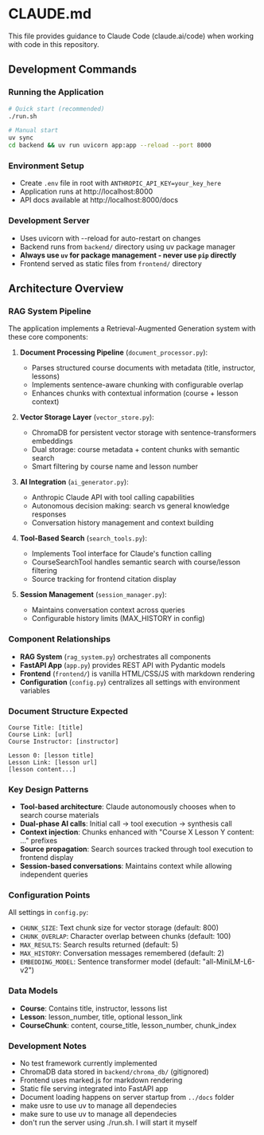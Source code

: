 # CLAUDE.md

This file provides guidance to Claude Code (claude.ai/code) when working with code in this repository.

## Development Commands

### Running the Application
```bash
# Quick start (recommended)
./run.sh

# Manual start  
uv sync
cd backend && uv run uvicorn app:app --reload --port 8000
```

### Environment Setup
- Create `.env` file in root with `ANTHROPIC_API_KEY=your_key_here`
- Application runs at http://localhost:8000
- API docs available at http://localhost:8000/docs

### Development Server
- Uses uvicorn with --reload for auto-restart on changes
- Backend runs from `backend/` directory using uv package manager
- **Always use `uv` for package management - never use `pip` directly**
- Frontend served as static files from `frontend/` directory

## Architecture Overview

### RAG System Pipeline
The application implements a Retrieval-Augmented Generation system with these core components:

1. **Document Processing Pipeline** (`document_processor.py`):
   - Parses structured course documents with metadata (title, instructor, lessons)
   - Implements sentence-aware chunking with configurable overlap
   - Enhances chunks with contextual information (course + lesson context)

2. **Vector Storage Layer** (`vector_store.py`):
   - ChromaDB for persistent vector storage with sentence-transformers embeddings
   - Dual storage: course metadata + content chunks with semantic search
   - Smart filtering by course name and lesson number

3. **AI Integration** (`ai_generator.py`):
   - Anthropic Claude API with tool calling capabilities
   - Autonomous decision making: search vs general knowledge responses
   - Conversation history management and context building

4. **Tool-Based Search** (`search_tools.py`):
   - Implements Tool interface for Claude's function calling
   - CourseSearchTool handles semantic search with course/lesson filtering
   - Source tracking for frontend citation display

5. **Session Management** (`session_manager.py`):
   - Maintains conversation context across queries
   - Configurable history limits (MAX_HISTORY in config)

### Component Relationships
- **RAG System** (`rag_system.py`) orchestrates all components
- **FastAPI App** (`app.py`) provides REST API with Pydantic models
- **Frontend** (`frontend/`) is vanilla HTML/CSS/JS with markdown rendering
- **Configuration** (`config.py`) centralizes all settings with environment variables

### Document Structure Expected
```
Course Title: [title]
Course Link: [url]
Course Instructor: [instructor]

Lesson 0: [lesson title]
Lesson Link: [lesson url]
[lesson content...]
```

### Key Design Patterns
- **Tool-based architecture**: Claude autonomously chooses when to search course materials
- **Dual-phase AI calls**: Initial call → tool execution → synthesis call
- **Context injection**: Chunks enhanced with "Course X Lesson Y content: ..." prefixes
- **Source propagation**: Search sources tracked through tool execution to frontend display
- **Session-based conversations**: Maintains context while allowing independent queries

### Configuration Points
All settings in `config.py`:
- `CHUNK_SIZE`: Text chunk size for vector storage (default: 800)
- `CHUNK_OVERLAP`: Character overlap between chunks (default: 100)
- `MAX_RESULTS`: Search results returned (default: 5)
- `MAX_HISTORY`: Conversation messages remembered (default: 2)
- `EMBEDDING_MODEL`: Sentence transformer model (default: "all-MiniLM-L6-v2")

### Data Models
- **Course**: Contains title, instructor, lessons list
- **Lesson**: lesson_number, title, optional lesson_link
- **CourseChunk**: content, course_title, lesson_number, chunk_index

### Development Notes
- No test framework currently implemented
- ChromaDB data stored in `backend/chroma_db/` (gitignored)
- Frontend uses marked.js for markdown rendering
- Static file serving integrated into FastAPI app
- Document loading happens on server startup from `../docs` folder
- make usre to use uv to manage all dependecies
- make sure to use uv to manage all dependecies
- don't run the server using ./run.sh. I will start it myself